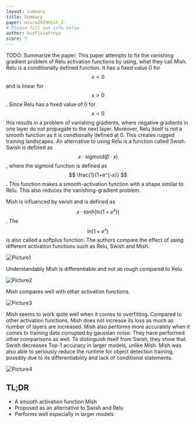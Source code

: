 ```yaml
---
layout: summary
title: Summary
paper: misra2019mish_2
# Please fill out info below
author: biofizzatreya
score: 7
---
```


TODO: Summarize the paper:
This paper attempts to fix the vanishing gradient problem of Relu activation functions by using, what they call Mish. 
Relu is a conditionally defined function. It has a fixed value 0 for $$ x<0 $$ and is linear for $$ x>0 $$. Since Relu has a fixed value of 0 for $$ x<0 $$ this results in a problem of vanishing gradients, where negative gradients in one layer do not propagate to the next layer. Moreover, Relu itself is not a smooth function as it is condtionally defined at 0. This creates rugged training landscapes.
An alternative to using Relu is a function called Swish. Swish is defined as $$ x\cdot \text{sigmoid}(\beta\cdot x) $$, where the sigmoid function is defined as $$ \frac{1}{1+e^{-x}} $$. This function makes a smooth-activation function with a shape similar to Relu. This also reduces the vanishing-gradient problem.

Mish is influenced by swish and is defined as $$ x\cdot tanh\left(\text{ln}(1+e^x)\right) $$. The $$ \text{ln}(1+e^x) $$ is also called a softplus function. The authors compare the effect of using different activation functions such as Relu, Swish and Mish. 

![Picture1](https://user-images.githubusercontent.com/13065170/132050780-f3438c1c-a2b6-433d-a3de-2d9279d81cce.png)

Understandably Mish is differentiable and not as rough compared to Relu

![Picture2](https://user-images.githubusercontent.com/13065170/132051192-10e6a969-44fb-42b1-b1b2-ff45573533d1.png)

Mish compares well with other activation functions.

![Picture3](https://user-images.githubusercontent.com/13065170/132051510-42e39ced-5bb2-4589-a94c-fcef71cd8077.png)

Mish seems to work quite well when it comes to overfitting. Compared to other activation functions, Mish does not increase its loss as much as number of layers are increased. Mish also performs more accurately when it comes to training data corrupted by gaussian noise. They have performed other comparisons as well. To distinguish itself from Swish, they show that Swish decreases Top-1 accuracy in larger models, unlike Mish. Mish was also able to seriously reduce the runtime for object detection training, possibly due to its differentiability and lack of conditional statements.

![Picture4](https://user-images.githubusercontent.com/13065170/132052717-1e3aa06d-364c-4d74-b705-a0e057a1e30c.png)




## TL;DR
* A smooth activation function Mish
* Proposed as an alternative to Swish and Relu
* Performs well especially in larger models
